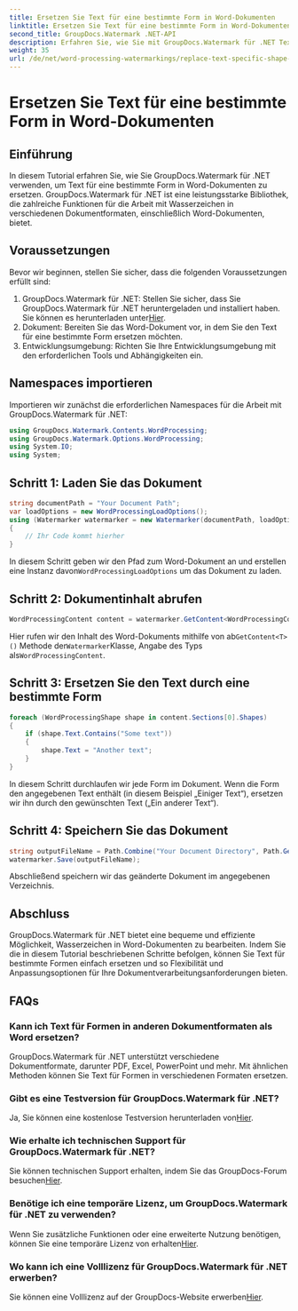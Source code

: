 ```yaml
---
title: Ersetzen Sie Text für eine bestimmte Form in Word-Dokumenten
linktitle: Ersetzen Sie Text für eine bestimmte Form in Word-Dokumenten
second_title: GroupDocs.Watermark .NET-API
description: Erfahren Sie, wie Sie mit GroupDocs.Watermark für .NET Text für bestimmte Formen in Word-Dokumenten ersetzen. Folgen Sie unserer Schritt-für-Schritt-Anleitung.
weight: 35
url: /de/net/word-processing-watermarkings/replace-text-specific-shape-word-docs/
---
```


# Ersetzen Sie Text für eine bestimmte Form in Word-Dokumenten

## Einführung
In diesem Tutorial erfahren Sie, wie Sie GroupDocs.Watermark für .NET verwenden, um Text für eine bestimmte Form in Word-Dokumenten zu ersetzen. GroupDocs.Watermark für .NET ist eine leistungsstarke Bibliothek, die zahlreiche Funktionen für die Arbeit mit Wasserzeichen in verschiedenen Dokumentformaten, einschließlich Word-Dokumenten, bietet.
## Voraussetzungen
Bevor wir beginnen, stellen Sie sicher, dass die folgenden Voraussetzungen erfüllt sind:
1.  GroupDocs.Watermark für .NET: Stellen Sie sicher, dass Sie GroupDocs.Watermark für .NET heruntergeladen und installiert haben. Sie können es herunterladen unter[Hier](https://releases.groupdocs.com/Watermark/net/).
2. Dokument: Bereiten Sie das Word-Dokument vor, in dem Sie den Text für eine bestimmte Form ersetzen möchten.
3. Entwicklungsumgebung: Richten Sie Ihre Entwicklungsumgebung mit den erforderlichen Tools und Abhängigkeiten ein.

## Namespaces importieren
Importieren wir zunächst die erforderlichen Namespaces für die Arbeit mit GroupDocs.Watermark für .NET:
```csharp
using GroupDocs.Watermark.Contents.WordProcessing;
using GroupDocs.Watermark.Options.WordProcessing;
using System.IO;
using System;
```
## Schritt 1: Laden Sie das Dokument
```csharp
string documentPath = "Your Document Path";
var loadOptions = new WordProcessingLoadOptions();
using (Watermarker watermarker = new Watermarker(documentPath, loadOptions))
{
    // Ihr Code kommt hierher
}
```
 In diesem Schritt geben wir den Pfad zum Word-Dokument an und erstellen eine Instanz davon`WordProcessingLoadOptions` um das Dokument zu laden.
## Schritt 2: Dokumentinhalt abrufen
```csharp
WordProcessingContent content = watermarker.GetContent<WordProcessingContent>();
```
 Hier rufen wir den Inhalt des Word-Dokuments mithilfe von ab`GetContent<T>()` Methode der`Watermarker`Klasse, Angabe des Typs als`WordProcessingContent`.
## Schritt 3: Ersetzen Sie den Text durch eine bestimmte Form
```csharp
foreach (WordProcessingShape shape in content.Sections[0].Shapes)
{
    if (shape.Text.Contains("Some text"))
    {
        shape.Text = "Another text";
    }
}
```
In diesem Schritt durchlaufen wir jede Form im Dokument. Wenn die Form den angegebenen Text enthält (in diesem Beispiel „Einiger Text“), ersetzen wir ihn durch den gewünschten Text („Ein anderer Text“).
## Schritt 4: Speichern Sie das Dokument
```csharp
string outputFileName = Path.Combine("Your Document Directory", Path.GetFileName(documentPath));
watermarker.Save(outputFileName);
```
Abschließend speichern wir das geänderte Dokument im angegebenen Verzeichnis.

## Abschluss
GroupDocs.Watermark für .NET bietet eine bequeme und effiziente Möglichkeit, Wasserzeichen in Word-Dokumenten zu bearbeiten. Indem Sie die in diesem Tutorial beschriebenen Schritte befolgen, können Sie Text für bestimmte Formen einfach ersetzen und so Flexibilität und Anpassungsoptionen für Ihre Dokumentverarbeitungsanforderungen bieten.
## FAQs
### Kann ich Text für Formen in anderen Dokumentformaten als Word ersetzen?
GroupDocs.Watermark für .NET unterstützt verschiedene Dokumentformate, darunter PDF, Excel, PowerPoint und mehr. Mit ähnlichen Methoden können Sie Text für Formen in verschiedenen Formaten ersetzen.
### Gibt es eine Testversion für GroupDocs.Watermark für .NET?
 Ja, Sie können eine kostenlose Testversion herunterladen von[Hier](https://releases.groupdocs.com/).
### Wie erhalte ich technischen Support für GroupDocs.Watermark für .NET?
Sie können technischen Support erhalten, indem Sie das GroupDocs-Forum besuchen[Hier](https://forum.groupdocs.com/c/watermark/19).
### Benötige ich eine temporäre Lizenz, um GroupDocs.Watermark für .NET zu verwenden?
 Wenn Sie zusätzliche Funktionen oder eine erweiterte Nutzung benötigen, können Sie eine temporäre Lizenz von erhalten[Hier](https://purchase.groupdocs.com/temporary-license/).
### Wo kann ich eine Volllizenz für GroupDocs.Watermark für .NET erwerben?
 Sie können eine Volllizenz auf der GroupDocs-Website erwerben[Hier](https://purchase.groupdocs.com/buy).